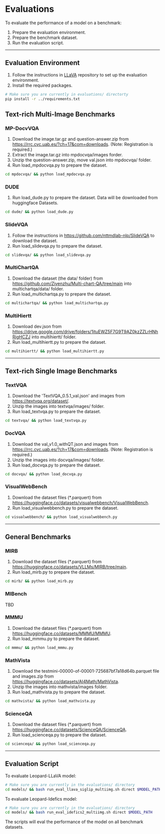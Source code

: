 # Evaluations

To evaluate the performance of a model on a benchmark:
1. Prepare the evaluation environment.
2. Prepare the benchmark dataset.
3. Run the evaluation script.

---
## Evaluation Environment
1. Follow the instructions in [LLaVA](https://github.com/haotian-liu/LLaVA) repository to set up the evaluation environment.
2. Install the required packages.
```bash
# Make sure you are currently in evaluations/ directorty
pip install -r ../requirements.txt
```


## Text-rich Multi-Image Benchmarks

### MP-DocvVQA

1. Download the image.tar.gz and question-answer.zip from https://rrc.cvc.uab.es/?ch=17&com=downloads. (Note: Registration is required.)
2. Extract the image.tar.gz into mpdocvqa/images forder.
3. Unzip the question-answer.zip, move val.json into mpdocvqa/ folder.
4. Run load_mpdocvqa.py to prepare the dataset.
```bash
cd mpdocvqa/ && python load_mpdocvqa.py
```

### DUDE
1. Run load_dude.py to prepare the dataset. Data will be downloaded from huggingface Datasets.
```bash
cd dude/ && python load_dude.py
```

### SlideVQA
1. Follow the instructions in https://github.com/nttmdlab-nlp/SlideVQA to download the dataset.
2. Run load_slidevqa.py to prepare the dataset.
```bash
cd slidevqa/ && python load_slidevqa.py
```

### MultiChartQA
1. Download the dataset (the data/ folder) from https://github.com/Zivenzhu/Multi-chart-QA/tree/main into multichartqa/data/ folder.
2. Run load_multichartqa.py to prepare the dataset. 
```bash
cd multichartqa/ && python load_multichartqa.py
```

### MultiHiertt
1. Download dev.json from https://drive.google.com/drive/folders/1ituEWZ5F7G9T9AZ0kzZZLrHNhRigHCZJ into multihiertt/ folder.
2. Run load_multihiertt.py to prepare the dataset. 
```bash
cd multihiertt/ && python load_multihiertt.py
```

---

## Text-rich Single Image Benchmarks

### TextVQA
1. Download the 'TextVQA_0.5.1_val.json' and images from https://textvqa.org/dataset/.
2. Unzip the images into textvqa/images/ folder.
3. Run load_textvqa.py to prepare the dataset. 
```bash
cd textvqa/ && python load_textvqa.py
```

### DocVQA
1. Download the val_v1.0_withQT.json and images from https://rrc.cvc.uab.es/?ch=17&com=downloads. (Note: Registration is required.)
2. Unzip the images into docvqa/images/ folder.
3. Run load_docvqa.py to prepare the dataset. 
```bash
cd docvqa/ && python load_docvqa.py
```

### VisualWebBench
1. Download the dataset files (*.parquert) from https://huggingface.co/datasets/visualwebbench/VisualWebBench.
2. Run load_visualwebbench.py to prepare the dataset. 
```bash
cd visualwebbench/ && python load_visualwebbench.py
```

---

## General Benchmarks

### MIRB
1. Download the dataset files (*.parquert) from https://huggingface.co/datasets/VLLMs/MIRB/tree/main.
2. Run load_mirb.py to prepare the dataset. 
```bash
cd mirb/ && python load_mirb.py
```

### MIBench
TBD

### MMMU
1. Download the dataset files (*.parquert) from https://huggingface.co/datasets/MMMU/MMMU.
2. Run load_mmmu.py to prepare the dataset. 
```bash
cd mmmu/ && python load_mmmu.py
```

### MathVista
1. Download the testmini-00000-of-00001-725687bf7a18d64b.parquet file and images.zip from https://huggingface.co/datasets/AI4Math/MathVista.
2. Unzip the images into mathvista/images folder.
3. Run load_mathvista.py to prepare the dataset. 
```bash
cd mathvista/ && python load_mathvista.py
```

### ScienceQA
1. Download the dataset files (*.parquert) from https://huggingface.co/datasets/ScienceQA/ScienceQA.
2. Run load_scienceqa.py to prepare the dataset. 
```bash
cd scienceqa/ && python load_scienceqa.py
```

---


## Evaluation Script
To evaluate Leopard-LLaVA model:
```bash
# Make sure you are currently in the evaluations/ directory
cd models/ && bash run_eval_llava_siglip_multiimg.sh direct $MODEL_PATH
```


To evaluate Leopard-Idefics model:
```bash
# Make sure you are currently in the evaluations/ directory
cd models/ && bash run_eval_idefics2_multiimg.sh direct $MODEL_PATH
```

The scripts will eval the performance of the model on all benchmark datasets.
